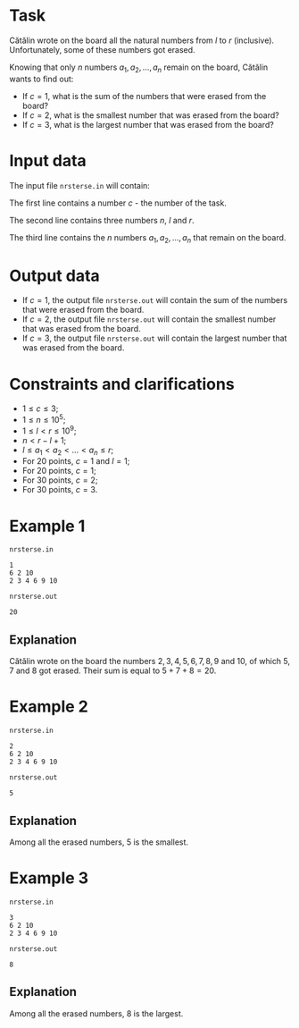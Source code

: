 # Task

Cătălin wrote on the board all the natural numbers from $l$ to $r$ (inclusive). Unfortunately, some of these numbers got erased.

Knowing that only $n$ numbers $a_1, a_2, \ldots, a_n$ remain on the board, Cătălin wants to find out:

- If $c=1$, what is the sum of the numbers that were erased from the board?
- If $c=2$, what is the smallest number that was erased from the board?
- If $c=3$, what is the largest number that was erased from the board?

# Input data

The input file `nrsterse.in` will contain:

The first line contains a number $c$ - the number of the task.

The second line contains three numbers $n$, $l$ and $r$.

The third line contains the $n$ numbers $a_1, a_2, \ldots, a_n$ that remain on the board.

# Output data

- If $c=1$, the output file `nrsterse.out` will contain the sum of the numbers that were erased from the board.
- If $c=2$, the output file `nrsterse.out` will contain the smallest number that was erased from the board.
- If $c=3$, the output file `nrsterse.out` will contain the largest number that was erased from the board.

# Constraints and clarifications

- $1 \le c \le 3$;
- $1 \le n \le 10^5$;
- $1 \le l < r \le 10^9$;
- $n < r - l + 1$;
- $l \le a_1 < a_2 < \ldots < a_n \le r$;
- For $20$ points, $c=1$ and $l=1$;
- For $20$ points, $c=1$;
- For $30$ points, $c=2$;
- For $30$ points, $c=3$.

# Example 1

`nrsterse.in`
```
1
6 2 10
2 3 4 6 9 10
```

`nrsterse.out`
```
20
```

## Explanation

Cătălin wrote on the board the numbers $2, 3, 4, 5, 6, 7, 8, 9$ and $10$, of which $5$, $7$ and $8$ got erased. Their sum is equal to $5 + 7 + 8 = 20$.

# Example 2

`nrsterse.in`
```
2
6 2 10
2 3 4 6 9 10
```

`nrsterse.out`
```
5
```

## Explanation

Among all the erased numbers, $5$ is the smallest.

# Example 3

`nrsterse.in`
```
3
6 2 10
2 3 4 6 9 10
```

`nrsterse.out`
```
8
```

## Explanation

Among all the erased numbers, $8$ is the largest.